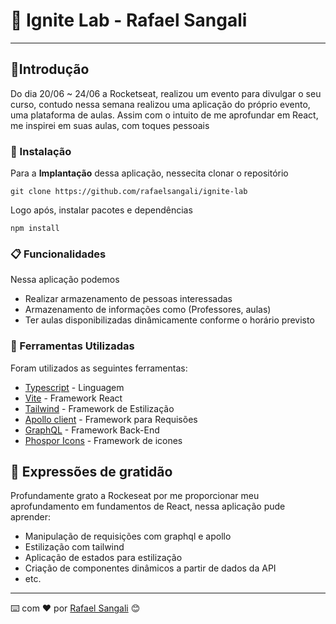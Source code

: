 # 🚀 Ignite Lab - Rafael Sangali
---
## 📌Introdução

Do dia 20/06 ~ 24/06 a Rocketseat, realizou um evento para divulgar o seu curso, contudo nessa semana realizou uma aplicação do próprio evento, uma plataforma de aulas. Assim com o intuito de me aprofundar em React, me inspirei em suas aulas, com toques pessoais

### 🔧 Instalação

Para a **Implantação** dessa aplicação, nessecita clonar o repositório
```
git clone https://github.com/rafaelsangali/ignite-lab
```
Logo após, instalar pacotes e dependências
```
npm install
```

### 📋 Funcionalidades

Nessa aplicação podemos

* Realizar armazenamento de pessoas interessadas
* Armazenamento de informações como (Professores, aulas)
* Ter aulas disponibilizadas dinâmicamente conforme o horário previsto


### 🔧 Ferramentas Utilizadas

Foram utilizados as seguintes ferramentas:

* [Typescript](https://www.typescriptlang.org/) - Linguagem
* [Vite](https://vitejs.dev/) - Framework React
* [Tailwind](https://tailwindcss.com/) - Framework de Estilização
* [Apollo client](https://www.apollographql.com/docs/react/) - Framework para Requisões
* [GraphQL](https://graphql.org/) - Framework Back-End
* [Phospor Icons](https://phosphoricons.com/) - Framework de icones


## 🎁 Expressões de gratidão

 Profundamente grato a Rockeseat por me proporcionar meu aprofundamento em fundamentos de React, nessa aplicação pude aprender:
* Manipulação de requisições com graphql e apollo
* Estilização com tailwind
* Aplicação de estados para estilização 
* Criação de componentes dinâmicos a partir de dados da API
* etc.


---
⌨️ com ❤️ por [Rafael Sangali](https://github.com/rafaelsangali) 😊
